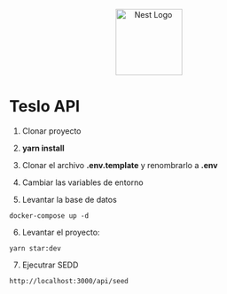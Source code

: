 <p align="center">
  <a href="http://nestjs.com/" target="blank"><img src="https://nestjs.com/img/logo-small.svg" width="120" alt="Nest Logo" /></a>
</p>

# Teslo API
1. Clonar proyecto
2. __yarn install__
3. Clonar el archivo __.env.template__ y renombrarlo a __.env__
4. Cambiar las variables de entorno

5. Levantar la base de datos
```
docker-compose up -d
```

6. Levantar el proyecto: 
```
yarn star:dev
```

7. Ejecutrar SEDD
```
http://localhost:3000/api/seed
```


